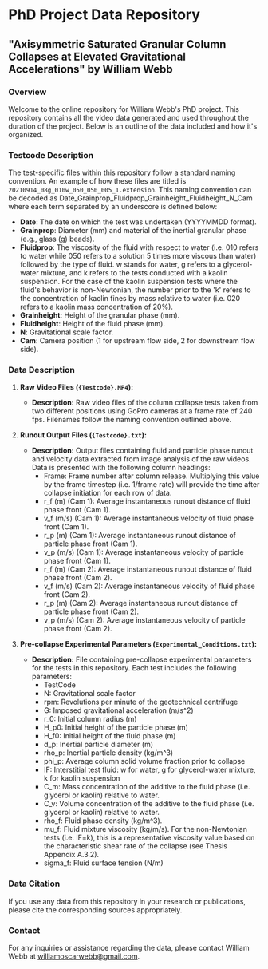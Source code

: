 # PhD Project Data Repository
## "Axisymmetric Saturated Granular Column Collapses at Elevated Gravitational Accelerations" by William Webb

### Overview
Welcome to the online repository for William Webb's PhD project. This repository contains all the video data generated and used throughout the duration of the project. Below is an outline of the data included and how it's organized.

### Testcode Description
The test-specific files within this repository follow a standard naming convention. An example of how these files are titled is `20210914_08g_010w_050_050_005_1.extension`.
This naming convention can be decoded as Date_Grainprop_Fluidprop_Grainheight_Fluidheight_N_Cam where each term separated by an underscore is defined below:

- **Date**: The date on which the test was undertaken (YYYYMMDD format).
- **Grainprop**: Diameter (mm) and material of the inertial granular phase (e.g., glass (g) beads).
- **Fluidprop**: The viscosity of the fluid with respect to water (i.e. 010 refers to water while 050 refers to a solution 5 times more viscous than water) followed by the type of fluid. w stands for water, g refers to a glycerol-water mixture, and k refers to the tests conducted with a kaolin suspension. For the case of the kaolin suspension tests where the fluid's behavior is non-Newtonian, the number prior to the 'k' refers to the concentration of kaolin fines by mass relative to water (i.e. 020 refers to a kaolin mass concentration of 20%).
- **Grainheight**: Height of the granular phase (mm).
- **Fluidheight**: Height of the fluid phase (mm).
- **N**: Gravitational scale factor.
- **Cam**: Camera position (1 for upstream flow side, 2 for downstream flow side).

### Data Description
1. **Raw Video Files (`{Testcode}.MP4`):**
   - **Description:** Raw video files of the column collapse tests taken from two different positions using GoPro cameras at a frame rate of 240 fps. Filenames follow the naming convention outlined above.

2. **Runout Output Files (`{Testcode}.txt`):**
   - **Description:** Output files containing fluid and particle phase runout and velocity data extracted from image analysis of the raw videos. Data is presented with the following column headings:
     - Frame: Frame number after column release. Multiplying this value by the frame timestep (i.e. 1/frame rate) will provide the time after collapse initiation for each row of data.
     - r_f (m) (Cam 1): Average instantaneous runout distance of fluid phase front (Cam 1).
     - v_f (m/s) (Cam 1): Average instantaneous velocity of fluid phase front (Cam 1).
     - r_p (m) (Cam 1): Average instantaneous runout distance of particle phase front (Cam 1).
     - v_p (m/s) (Cam 1): Average instantaneous velocity of particle phase front (Cam 1).
     - r_f (m) (Cam 2): Average instantaneous runout distance of fluid phase front (Cam 2).
     - v_f (m/s) (Cam 2): Average instantaneous velocity of fluid phase front (Cam 2).
     - r_p (m) (Cam 2): Average instantaneous runout distance of particle phase front (Cam 2).
     - v_p (m/s) (Cam 2): Average instantaneous velocity of particle phase front (Cam 2).

3. **Pre-collapse Experimental Parameters (`Experimental_Conditions.txt`):**
   - **Description:** File containing pre-collapse experimental parameters for the tests in this repository. Each test includes the following parameters:
     - TestCode
     - N: Gravitational scale factor
     - rpm: Revolutions per minute of the geotechnical centrifuge
     - G: Imposed gravitational acceleration (m/s^2)
     - r_0: Initial column radius (m)
     - H_p0: Initial height of the particle phase (m)
     - H_f0: Initial height of the fluid phase (m)
     - d_p: Inertial particle diameter (m)
     - rho_p: Inertial particle density (kg/m^3)
     - phi_p: Average column solid volume fraction prior to collapse
     - IF: Interstitial test fluid: w for water, g for glycerol-water mixture, k for kaolin suspension
     - C_m: Mass concentration of the additive to the fluid phase (i.e. glycerol or kaolin) relative to water.
     - C_v: Volume concentration of the additive to the fluid phase (i.e. glycerol or kaolin) relative to water.
     - rho_f: Fluid phase density (kg/m^3).
     - mu_f: Fluid mixture viscosity (kg/m/s). For the non-Newtonian tests (i.e. IF=k), this is a representative viscosity value based on the characteristic shear rate of the collapse (see Thesis Appendix A.3.2).
     - sigma_f: Fluid surface tension (N/m)

### Data Citation
If you use any data from this repository in your research or publications, please cite the corresponding sources appropriately.

### Contact
For any inquiries or assistance regarding the data, please contact William Webb at williamoscarwebb@gmail.com.
